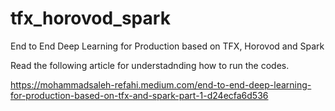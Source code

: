 # tfx_horovod_spark
End to End Deep Learning for Production based on TFX, Horovod and Spark

Read the following article for understadnding how to run the codes.

https://mohammadsaleh-refahi.medium.com/end-to-end-deep-learning-for-production-based-on-tfx-and-spark-part-1-d24ecfa6d536
